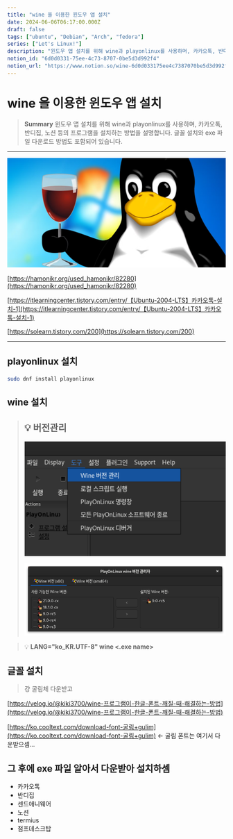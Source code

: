 ```yaml
---
title: "wine 을 이용한 윈도우 앱 설치"
date: 2024-06-06T06:17:00.000Z
draft: false
tags: ["ubuntu", "Debian", "Arch", "fedora"]
series: ["Let's Linux!"]
description: "윈도우 앱 설치를 위해 wine과 playonlinux를 사용하며, 카카오톡, 반디집, 노션 등의 프로그램을 설치하는 방법을 설명합니다. 글꼴 설치와 exe 파일 다운로드 방법도 포함되어 있습니다."
notion_id: "6d0d0331-75ee-4c73-8707-0be5d3d992f4"
notion_url: "https://www.notion.so/wine-6d0d033175ee4c7387070be5d3d992f4"
---
```


# wine 을 이용한 윈도우 앱 설치

> **Summary**
> 윈도우 앱 설치를 위해 wine과 playonlinux를 사용하며, 카카오톡, 반디집, 노션 등의 프로그램을 설치하는 방법을 설명합니다. 글꼴 설치와 exe 파일 다운로드 방법도 포함되어 있습니다.

---

![Image](image_821f600aae1f.png)

[https://hamonikr.org/used_hamonikr/82280](https://hamonikr.org/used_hamonikr/82280)

[https://itlearningcenter.tistory.com/entry/【Ubuntu-2004-LTS】카카오톡-설치-1](https://itlearningcenter.tistory.com/entry/【Ubuntu-2004-LTS】카카오톡-설치-1)

[https://solearn.tistory.com/200](https://solearn.tistory.com/200)

---

## playonlinux 설치

```bash
sudo dnf install playonlinux
```

## wine 설치

> 💡 **버전관리**
> ---
>
> ![Image](image_9d88d3df7623.png)
>
> ![Image](image_214e34d7a18e.png)
>
>

> 💡 **LANG="ko_KR.UTF-8" wine <.exe name>**

## 글꼴 설치

> 걍 굴림체 다운받고

[https://velog.io/@kiki3700/wine-프로그램이-한글-폰트-깨질-때-해결하는-방법](https://velog.io/@kiki3700/wine-프로그램이-한글-폰트-깨질-때-해결하는-방법)

[https://ko.cooltext.com/download-font-굴림+gulim](https://ko.cooltext.com/download-font-굴림+gulim) ← 굴림 폰트는 여기서 다운받으셈…

## 그 후에 exe 파일 알아서 다운받아 설치하셈

- 카카오톡
- 반디집
- 센드애니웨어
- 노션
- termius
- 점프데스크탑
